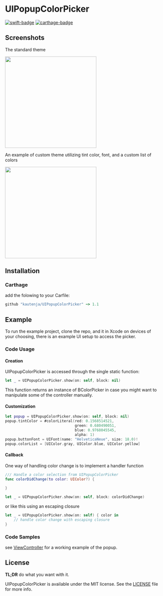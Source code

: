 # UIPopupColorPicker

[![swift-badge][]][swift-link]
[![carthage-badge][]][carthage-link]

[swift-badge]: https://img.shields.io/badge/swift-4.0-orange.svg
[swift-link]: https://swift.org/
[carthage-badge]: https://img.shields.io/badge/Carthage-compatible-4BC51D.svg?style=flat
[carthage-link]: https://github.com/Carthage/Carthage

## Screenshots

The standard theme

<img src="https://user-images.githubusercontent.com/2184469/28428261-78c0d20a-6d3e-11e7-8bbb-538066ae9696.PNG" width = 300>

An example of custom theme utilizing tint color, font, and a custom list of colors

<img src="https://user-images.githubusercontent.com/2184469/28428266-7b990cae-6d3e-11e7-98b2-dddc01dc55d1.PNG" width = 300>

## Installation

### Carthage

add the folowing to your Carfile:

```ruby
github "kautenja/UIPopupColorPicker" ~> 1.1
```

## Example

To run the example project, clone the repo, and it in Xcode on devices of your choosing, there is an example UI
setup to access the picker.

### Code Usage

#### Creation

UIPopupColorPicker is accessed through the single static function:

```swift
let _ = UIPopupColorPicker.show(on: self, block: nil)
```

This function returns an instance of BColorPicker in case you might want to
manipulate some of the controller manually.

#### Customization

```swift
let popup = UIPopupColorPicker.show(on: self, block: nil)
popup.tintColor = #colorLiteral(red: 0.1568514521, 
                                green: 0.680490051, 
                                blue: 0.9768045545, 
                                alpha: 1)
popup.buttonFont = UIFont(name: "HelveticaNeue", size: 18.0)!
popup.colorList = [UIColor.gray, UIColor.blue, UIColor.yellow]
```

#### Callback

One way of handling color change is to implement a handler function

```swift
/// Handle a color selection from UIPopupColorPicker
func colorDidChange(to color: UIColor?) {
    
}

let _ = UIPopupColorPicker.show(on: self, block: colorDidChange)
```

or like this using an escaping closure

```swift
let _ = UIPopupColorPicker.show(on: self) { color in
    // handle color change with escaping closure
}
```

### Code Samples

see [ViewController](PopupColorPicker/ViewController.swift) for a working example of the popup.

## License

**TL;DR** do what you want with it.

UIPopupColorPicker is available under the MIT license. See the [LICENSE](./LICENSE) file for more 
info.
